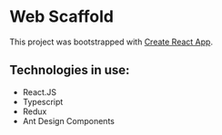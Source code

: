 # Web Scaffold

This project was bootstrapped with [Create React App](https://github.com/facebook/create-react-app).

## Technologies in use:

- React.JS
- Typescript
- Redux
- Ant Design Components
